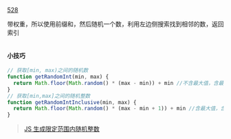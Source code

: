 [528](https://leetcode.cn/problems/random-pick-with-weight/)

带权重，所以使用前缀和，然后随机一个数，利用左边侧搜索找到相邻的数，返回索引

```js

```

#### 小技巧

```js
// 获取[min, max)之间的随机数
function getRandomInt(min, max) {
  return Math.floor(Math.random() * (max - min)) + min //不含最大值，含最小值
}
// 获取[min,max]之间的随机整数
function getRandomIntInclusive(min, max) {
  return Math.floor(Math.random() * (max - min + 1)) + min //含最大值，含最小值
}
```

> [JS 生成限定范围内随机整数](https://www.cnblogs.com/f6056/p/13362504.html)
